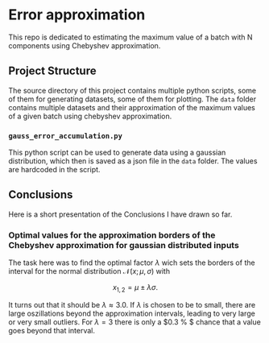 # Error approximation

This repo is dedicated to estimating the maximum value of a batch with N components using Chebyshev approximation.

## Project Structure

The source directory of this project contains multiple python scripts, some of them for generating datasets, some of them for plotting. The `data` folder contains multiple
datasets and their approximation of the maximum values of a given batch using chebyshev approximation.

### `gauss_error_accumulation.py`

This python script can be used to generate data using a gaussian distribution, which then is saved as a json file in the `data` folder. The values are hardcoded in the script.

## Conclusions

Here is a short presentation of the Conclusions I have drawn so far.

### Optimal values for the approximation borders of the Chebyshev approximation for gaussian distributed inputs

The task here was to find the optimal factor $\lambda$ wich sets the borders of the interval for the normal distribution $\mathcal{N}(x; \mu, \sigma)$ with
```math
x_{1,2} = \mu \pm \lambda \sigma.
```
It turns out that it should be $\lambda \approx 3.0$. If $\lambda$ is chosen to
be to small, there are large oszillations beyond the approximation intervals, 
leading to very large or very small outliers. For $\lambda=3$ there is only a 
$0.3 \% $ chance that a value goes beyond that interval.
